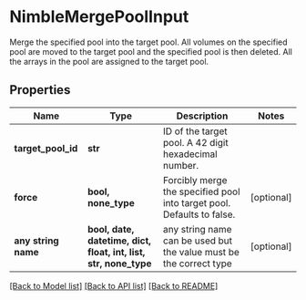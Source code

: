 # NimbleMergePoolInput

Merge the specified pool into the target pool. All volumes on the specified pool are moved to the target pool and the specified pool is then deleted. All the arrays in the pool are assigned to the target pool.

## Properties
Name | Type | Description | Notes
------------ | ------------- | ------------- | -------------
**target_pool_id** | **str** | ID of the target pool. A 42 digit hexadecimal number. | 
**force** | **bool, none_type** | Forcibly merge the specified pool into target pool. Defaults to false. | [optional] 
**any string name** | **bool, date, datetime, dict, float, int, list, str, none_type** | any string name can be used but the value must be the correct type | [optional]

[[Back to Model list]](../README.md#documentation-for-models) [[Back to API list]](../README.md#documentation-for-api-endpoints) [[Back to README]](../README.md)


